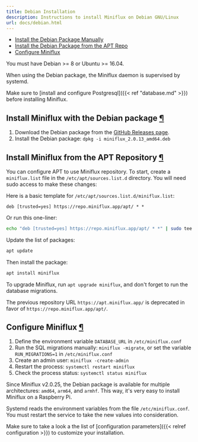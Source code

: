 ```yaml
---
title: Debian Installation
description: Instructions to install Miniflux on Debian GNU/Linux
url: docs/debian.html
---
```


- [Install the Debian Package Manually](#debian-package)
- [Install the Debian Package from the APT Repo](#apt-repo)
- [Configure Miniflux](#configuration)

You must have Debian >= 8 or Ubuntu >= 16.04.

When using the Debian package, the Miniflux daemon is supervised by systemd.

Make sure to [install and configure Postgresql]({{< ref "database.md" >}}) before installing Miniflux.

<h2 id="debian-package">Install Miniflux with the Debian package <a class="anchor" href="#debian-package" title="Permalink">¶</a></h2>

1. Download the Debian package from the [GitHub Releases page](https://github.com/miniflux/v2/releases).
2. Install the Debian package: `dpkg -i miniflux_2.0.13_amd64.deb`

<h2 id="apt-repo">Install Miniflux from the APT Repository <a class="anchor" href="#apt-repo" title="Permalink">¶</a></h2>

You can configure APT to use Miniflux repository.
To start, create a `miniflux.list` file in the `/etc/apt/sources.list.d` directory.
You will need sudo access to make these changes:

Here is a basic template for `/etc/apt/sources.list.d/miniflux.list`:

```
deb [trusted=yes] https://repo.miniflux.app/apt/ * *
```

Or run this one-liner:

```bash
echo "deb [trusted=yes] https://repo.miniflux.app/apt/ * *" | sudo tee /etc/apt/sources.list.d/miniflux.list > /dev/null
```

Update the list of packages:

```bash
apt update
```

Then install the package:

```bash
apt install miniflux
```

To upgrade Miniflux, run `apt upgrade miniflux`, and don't forget to run the database migrations.

<div class="warning">
The previous repository URL <code>https://apt.miniflux.app/</code> is deprecated in favor of <code>https://repo.miniflux.app/apt/</code>.
</div>

<h2 id="configuration">Configure Miniflux <a class="anchor" href="#configuration" title="Permalink">¶</a></h2>

1. Define the environment variable `DATABASE_URL` in `/etc/miniflux.conf`
2. Run the SQL migrations manually: `miniflux -migrate`, or set the variable `RUN_MIGRATIONS=1` in `/etc/miniflux.conf`
3. Create an admin user: `miniflux -create-admin`
4. Restart the process: `systemctl restart miniflux`
5. Check the process status: `systemctl status miniflux`

Since Miniflux v2.0.25, the Debian package is available for multiple architectures: `amd64`, `arm64`, and `armhf`.
This way, it's very easy to install Miniflux on a Raspberry Pi.

<p class="info">
Systemd reads the environment variables from the file <code>/etc/miniflux.conf</code>.
You must restart the service to take the new values into consideration.
</p>

Make sure to take a look a the list of [configuration parameters]({{< relref configuration >}}) to customize your installation.
